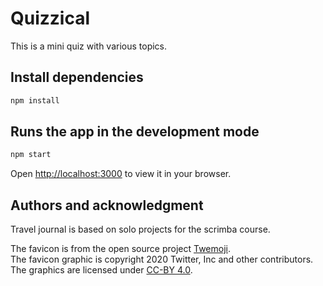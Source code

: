 #  Quizzical

This is a mini quiz with various topics.

## Install dependencies
```bash
npm install
 ```
## Runs the app in the development mode
 ```bash
npm start
 ```
Open [http://localhost:3000](http://localhost:3000) to view it in your browser.

## Authors and acknowledgment

Travel journal is based on solo projects for the scrimba course.

The favicon is from the open source project [Twemoji](https://twemoji.twitter.com/).  
The favicon graphic is copyright 2020 Twitter, Inc and other contributors. The graphics are licensed under [CC-BY 4.0](https://creativecommons.org/licenses/by/4.0/).  
